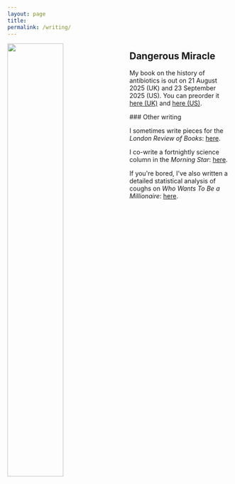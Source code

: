 ```yaml
---
layout: page
title:  
permalink: /writing/
---
```


<img src="{{ site.baseurl }}/images/dangerous-miracle-UK.png" width=50%   align="left" style="float: left; padding: 0px 20px 0px 0px;">

## Dangerous Miracle

My book on the history of antibiotics is out on 21 August 2025 (UK) and 23 September 2025 (US). You can preorder it [here (UK)](https://www.penguin.co.uk/books/455232/dangerous-miracle-by-shaw-liam/9781847927545) and [here (US)](https://www.simonandschuster.com/books/Dangerous-Miracle/Liam-Shaw/9781668023631).  

### Other writing

I sometimes write pieces for the *London Review of Books*: [here](https://www.lrb.co.uk/contributors/liam-shaw).

I co-write a fortnightly science column in the *Morning Star*: [here](https://morningstaronline.co.uk/author/science-and-society).

If you're bored, I've also written a detailed statistical analysis of coughs on *Who Wants To Be a Millionaire*: [here](https://medium.com/@liam.philip.shaw/a-statistical-analysis-of-coughing-patterns-on-who-wants-to-be-a-millionaire-187be5cc6af1).
